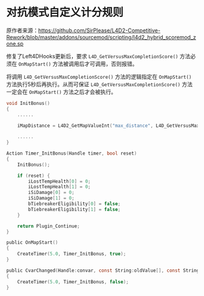 # 对抗模式自定义计分规则



原作者来源：https://github.com/SirPlease/L4D2-Competitive-Rework/blob/master/addons/sourcemod/scripting/l4d2_hybrid_scoremod_zone.sp



修复了Left4DHooks更新后，要求 `L4D_GetVersusMaxCompletionScore()` 方法必须在 `OnMapStart()` 方法被调用后才可调用，否则报错。

将调用 `L4D_GetVersusMaxCompletionScore()` 方法的逻辑指定在 `OnMapStart()` 方法执行5秒后再执行。从而可保证 `L4D_GetVersusMaxCompletionScore()` 方法一定会在 `OnMapStart()` 方法之后才会被执行。

```c
void InitBonus()
{
    ......

    iMapDistance = L4D2_GetMapValueInt("max_distance", L4D_GetVersusMaxCompletionScore());
    
    ......
}

Action Timer_InitBonus(Handle timer, bool reset)
{
    InitBonus();

    if (reset) {
        iLostTempHealth[0] = 0;
        iLostTempHealth[1] = 0;
        iSiDamage[0] = 0;
        iSiDamage[1] = 0;
        bTiebreakerEligibility[0] = false;
        bTiebreakerEligibility[1] = false;
    }

    return Plugin_Continue;
}

public OnMapStart()
{
    CreateTimer(5.0, Timer_InitBonus, true);
}

public CvarChanged(Handle:convar, const String:oldValue[], const String:newValue[])
{
    CreateTimer(5.0, Timer_InitBonus, false);
}
```

